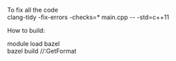 To fix all the code \
clang-tidy  -fix-errors -checks=*  main.cpp -- -std=c++11

How to build: 

module load bazel \
bazel build //:GetFormat

